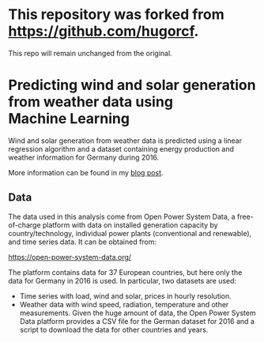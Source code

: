 # This repository was forked from https://github.com/hugorcf.   
This repo will remain unchanged from the original.


# Predicting wind and solar generation from weather data using Machine Learning

Wind and solar generation from weather data is predicted using a linear regression algorithm and a dataset containing energy production and weather information for Germany during 2016.

More information can be found in my [blog post](https://medium.com/hugo-ferreiras-blog/predicting-wind-and-solar-generation-from-weather-data-using-machine-learning-998d7db8415e).

## Data

The data used in this analysis come from Open Power System Data, a free-of-charge platform with data on installed generation capacity by country/technology, individual power plants (conventional and renewable), and time series data. It can be obtained from:

https://open-power-system-data.org/

The platform contains data for 37 European countries, but here only the data for Germany in 2016 is used. In particular, two datasets are used:
* Time series with load, wind and solar, prices in hourly resolution. 
* Weather data with wind speed, radiation, temperature and other measurements. Given the huge amount of data, the Open Power System Data platform provides a CSV file for the German dataset for 2016 and a script to download the data for other countries and years.
